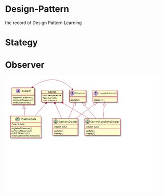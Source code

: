 # Design-Pattern
the record of Design Pattern Learning

# Stategy

# Observer

![observer diagram](img/observer_diagram.png)
